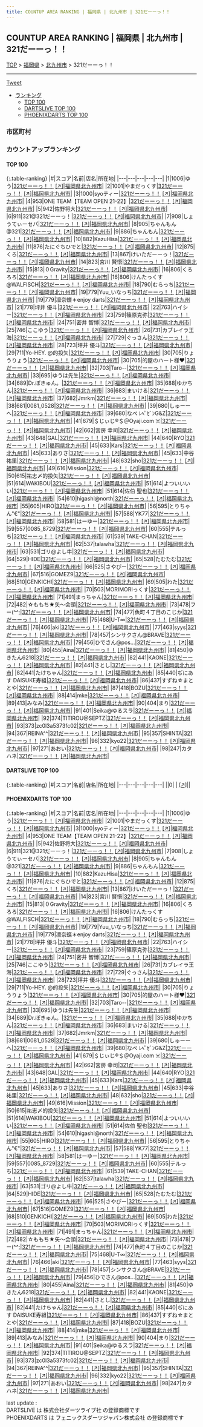 ```yaml
---
title: COUNTUP AREA RANKING | 福岡県 | 北九州市 | 321だーーっ！！
---
```

## COUNTUP AREA RANKING | 福岡県 | 北九州市 | 321だーーっ！！

[TOP](/darts/rank/) > [福岡県](/darts/rank/福岡県/) > [北九州市](/darts/rank/福岡県/北九州市/) > 321だーーっ！！

___

<a href="https://twitter.com/share?ref_src=twsrc%5Etfw" data-text="COUNTUP AREA RANKING | 福岡県北九州市321だーーっ！！" class="twitter-share-button" data-hashtags="DARTSLIVE,PHOENIXDARTS,darts,ダーツ" data-show-count="false">Tweet</a>

* [ランキング](#カウントアップランキング)
    * [TOP 100](#top-100)
    * [DARTSLIVE TOP 100](#dartslive-top-100)
    * [PHOENIXDARTS TOP 100](#phoenixdarts-top-100)

### 市区町村

<ul>

</ul>

### カウントアップランキング

#### TOP 100



{:.table-ranking}
|#|スコア|名前|店名|所在地|
|---|---|---|---|---|
|1|1006|<span class="rank-name-pd">ゆう</span>|<a href="/darts/rank/shops/90400.html">321だーーっ！！</a> <a href="https://vs.phoenixdarts.com/jp/shop/shopDetailInfo/s_90400?s_seq=90400">[↗]</a>|<a href="/darts/rank/福岡県/北九州市">福岡県北九州市</a>|
|2|1001|<span class="rank-name-pd">やまだっくす</span>|<a href="/darts/rank/shops/90400.html">321だーーっ！！</a> <a href="https://vs.phoenixdarts.com/jp/shop/shopDetailInfo/s_90400?s_seq=90400">[↗]</a>|<a href="/darts/rank/福岡県/北九州市">福岡県北九州市</a>|
|3|1000|<span class="rank-name-pd">syoティー</span>|<a href="/darts/rank/shops/90400.html">321だーーっ！！</a> <a href="https://vs.phoenixdarts.com/jp/shop/shopDetailInfo/s_90400?s_seq=90400">[↗]</a>|<a href="/darts/rank/福岡県/北九州市">福岡県北九州市</a>|
|4|953|<span class="rank-name-pd">ONE TEAM【TEAM OPEN 21-22】</span>|<a href="/darts/rank/shops/90400.html">321だーーっ！！</a> <a href="https://vs.phoenixdarts.com/jp/shop/shopDetailInfo/s_90400?s_seq=90400">[↗]</a>|<a href="/darts/rank/福岡県/北九州市">福岡県北九州市</a>|
|5|942|<span class="rank-name-pd">佐野将大</span>|<a href="/darts/rank/shops/90400.html">321だーーっ！！</a> <a href="https://vs.phoenixdarts.com/jp/shop/shopDetailInfo/s_90400?s_seq=90400">[↗]</a>|<a href="/darts/rank/福岡県/北九州市">福岡県北九州市</a>|
|6|911|<span class="rank-name-pd">321@321だーーっ！</span>|<a href="/darts/rank/shops/90400.html">321だーーっ！！</a> <a href="https://vs.phoenixdarts.com/jp/shop/shopDetailInfo/s_90400?s_seq=90400">[↗]</a>|<a href="/darts/rank/福岡県/北九州市">福岡県北九州市</a>|
|7|908|<span class="rank-name-pd">しょうてぃーセパ</span>|<a href="/darts/rank/shops/90400.html">321だーーっ！！</a> <a href="https://vs.phoenixdarts.com/jp/shop/shopDetailInfo/s_90400?s_seq=90400">[↗]</a>|<a href="/darts/rank/福岡県/北九州市">福岡県北九州市</a>|
|8|905|<span class="rank-name-pd">ちゃんもん@321</span>|<a href="/darts/rank/shops/90400.html">321だーーっ！！</a> <a href="https://vs.phoenixdarts.com/jp/shop/shopDetailInfo/s_90400?s_seq=90400">[↗]</a>|<a href="/darts/rank/福岡県/北九州市">福岡県北九州市</a>|
|9|886|<span class="rank-name-pd">ちゃんもん</span>|<a href="/darts/rank/shops/90400.html">321だーーっ！！</a> <a href="https://vs.phoenixdarts.com/jp/shop/shopDetailInfo/s_90400?s_seq=90400">[↗]</a>|<a href="/darts/rank/福岡県/北九州市">福岡県北九州市</a>|
|10|882|<span class="rank-name-pd">KazuHisa</span>|<a href="/darts/rank/shops/90400.html">321だーーっ！！</a> <a href="https://vs.phoenixdarts.com/jp/shop/shopDetailInfo/s_90400?s_seq=90400">[↗]</a>|<a href="/darts/rank/福岡県/北九州市">福岡県北九州市</a>|
|11|876|<span class="rank-name-pd">たにぐちひでと</span>|<a href="/darts/rank/shops/90400.html">321だーーっ！！</a> <a href="https://vs.phoenixdarts.com/jp/shop/shopDetailInfo/s_90400?s_seq=90400">[↗]</a>|<a href="/darts/rank/福岡県/北九州市">福岡県北九州市</a>|
|12|875|<span class="rank-name-pd">くろ</span>|<a href="/darts/rank/shops/90400.html">321だーーっ！！</a> <a href="https://vs.phoenixdarts.com/jp/shop/shopDetailInfo/s_90400?s_seq=90400">[↗]</a>|<a href="/darts/rank/福岡県/北九州市">福岡県北九州市</a>|
|13|867|<span class="rank-name-pd">けいただーーっ！</span>|<a href="/darts/rank/shops/90400.html">321だーーっ！！</a> <a href="https://vs.phoenixdarts.com/jp/shop/shopDetailInfo/s_90400?s_seq=90400">[↗]</a>|<a href="/darts/rank/福岡県/北九州市">福岡県北九州市</a>|
|14|823|<span class="rank-name-pd"><span class="pro-icon-pd"></span>宮川 賢悟</span>|<a href="/darts/rank/shops/90400.html">321だーーっ！！</a> <a href="https://vs.phoenixdarts.com/jp/shop/shopDetailInfo/s_90400?s_seq=90400">[↗]</a>|<a href="/darts/rank/福岡県/北九州市">福岡県北九州市</a>|
|15|813|<span class="rank-name-pd">０Gravity</span>|<a href="/darts/rank/shops/90400.html">321だーーっ！！</a> <a href="https://vs.phoenixdarts.com/jp/shop/shopDetailInfo/s_90400?s_seq=90400">[↗]</a>|<a href="/darts/rank/福岡県/北九州市">福岡県北九州市</a>|
|16|806|<span class="rank-name-pd">くろろろ</span>|<a href="/darts/rank/shops/90400.html">321だーーっ！！</a> <a href="https://vs.phoenixdarts.com/jp/shop/shopDetailInfo/s_90400?s_seq=90400">[↗]</a>|<a href="/darts/rank/福岡県/北九州市">福岡県北九州市</a>|
|16|806|<span class="rank-name-pd">けんたっくす@WALFISCH</span>|<a href="/darts/rank/shops/90400.html">321だーーっ！！</a> <a href="https://vs.phoenixdarts.com/jp/shop/shopDetailInfo/s_90400?s_seq=90400">[↗]</a>|<a href="/darts/rank/福岡県/北九州市">福岡県北九州市</a>|
|18|790|<span class="rank-name-pd">むらっち</span>|<a href="/darts/rank/shops/90400.html">321だーーっ！！</a> <a href="https://vs.phoenixdarts.com/jp/shop/shopDetailInfo/s_90400?s_seq=90400">[↗]</a>|<a href="/darts/rank/福岡県/北九州市">福岡県北九州市</a>|
|19|779|<span class="rank-name-pd">Yuu_いなっち</span>|<a href="/darts/rank/shops/90400.html">321だーーっ！！</a> <a href="https://vs.phoenixdarts.com/jp/shop/shopDetailInfo/s_90400?s_seq=90400">[↗]</a>|<a href="/darts/rank/福岡県/北九州市">福岡県北九州市</a>|
|19|779|<span class="rank-name-pd">凛奈蝶＊enjoy darts</span>|<a href="/darts/rank/shops/90400.html">321だーーっ！！</a> <a href="https://vs.phoenixdarts.com/jp/shop/shopDetailInfo/s_90400?s_seq=90400">[↗]</a>|<a href="/darts/rank/福岡県/北九州市">福岡県北九州市</a>|
|21|778|<span class="rank-name-pd">坪井 優斗</span>|<a href="/darts/rank/shops/90400.html">321だーーっ！！</a> <a href="https://vs.phoenixdarts.com/jp/shop/shopDetailInfo/s_90400?s_seq=90400">[↗]</a>|<a href="/darts/rank/福岡県/北九州市">福岡県北九州市</a>|
|22|763|<span class="rank-name-pd">ハイシー</span>|<a href="/darts/rank/shops/90400.html">321だーーっ！！</a> <a href="https://vs.phoenixdarts.com/jp/shop/shopDetailInfo/s_90400?s_seq=90400">[↗]</a>|<a href="/darts/rank/福岡県/北九州市">福岡県北九州市</a>|
|23|759|<span class="rank-name-pd">篠原克弥</span>|<a href="/darts/rank/shops/90400.html">321だーーっ！！</a> <a href="https://vs.phoenixdarts.com/jp/shop/shopDetailInfo/s_90400?s_seq=90400">[↗]</a>|<a href="/darts/rank/福岡県/北九州市">福岡県北九州市</a>|
|24|751|<span class="rank-name-pd">密井 智博</span>|<a href="/darts/rank/shops/90400.html">321だーーっ！！</a> <a href="https://vs.phoenixdarts.com/jp/shop/shopDetailInfo/s_90400?s_seq=90400">[↗]</a>|<a href="/darts/rank/福岡県/北九州市">福岡県北九州市</a>|
|25|746|<span class="rank-name-pd">ここゆう</span>|<a href="/darts/rank/shops/90400.html">321だーーっ！！</a> <a href="https://vs.phoenixdarts.com/jp/shop/shopDetailInfo/s_90400?s_seq=90400">[↗]</a>|<a href="/darts/rank/福岡県/北九州市">福岡県北九州市</a>|
|26|731|<span class="rank-name-pd">カブレイラ王海</span>|<a href="/darts/rank/shops/90400.html">321だーーっ！！</a> <a href="https://vs.phoenixdarts.com/jp/shop/shopDetailInfo/s_90400?s_seq=90400">[↗]</a>|<a href="/darts/rank/福岡県/北九州市">福岡県北九州市</a>|
|27|729|<span class="rank-name-pd">ぐっさん</span>|<a href="/darts/rank/shops/90400.html">321だーーっ！！</a> <a href="https://vs.phoenixdarts.com/jp/shop/shopDetailInfo/s_90400?s_seq=90400">[↗]</a>|<a href="/darts/rank/福岡県/北九州市">福岡県北九州市</a>|
|28|723|<span class="rank-name-pd">坪井  優斗</span>|<a href="/darts/rank/shops/90400.html">321だーーっ！！</a> <a href="https://vs.phoenixdarts.com/jp/shop/shopDetailInfo/s_90400?s_seq=90400">[↗]</a>|<a href="/darts/rank/福岡県/北九州市">福岡県北九州市</a>|
|29|711|<span class="rank-name-pd">Yo-HEY. @的投矢</span>|<a href="/darts/rank/shops/90400.html">321だーーっ！！</a> <a href="https://vs.phoenixdarts.com/jp/shop/shopDetailInfo/s_90400?s_seq=90400">[↗]</a>|<a href="/darts/rank/福岡県/北九州市">福岡県北九州市</a>|
|30|705|<span class="rank-name-pd">りょうりょう</span>|<a href="/darts/rank/shops/90400.html">321だーーっ！！</a> <a href="https://vs.phoenixdarts.com/jp/shop/shopDetailInfo/s_90400?s_seq=90400">[↗]</a>|<a href="/darts/rank/福岡県/北九州市">福岡県北九州市</a>|
|30|705|<span class="rank-name-pd">的屋のハート様♥️</span>|<a href="/darts/rank/shops/90400.html">321だーーっ！！</a> <a href="https://vs.phoenixdarts.com/jp/shop/shopDetailInfo/s_90400?s_seq=90400">[↗]</a>|<a href="/darts/rank/福岡県/北九州市">福岡県北九州市</a>|
|32|703|<span class="rank-name-pd">Taro--</span>|<a href="/darts/rank/shops/90400.html">321だーーっ！！</a> <a href="https://vs.phoenixdarts.com/jp/shop/shopDetailInfo/s_90400?s_seq=90400">[↗]</a>|<a href="/darts/rank/福岡県/北九州市">福岡県北九州市</a>|
|33|695|<span class="rank-name-pd">ゆうは先生</span>|<a href="/darts/rank/shops/90400.html">321だーーっ！！</a> <a href="https://vs.phoenixdarts.com/jp/shop/shopDetailInfo/s_90400?s_seq=90400">[↗]</a>|<a href="/darts/rank/福岡県/北九州市">福岡県北九州市</a>|
|34|689|<span class="rank-name-pd">Dr.ぽきゅん。</span>|<a href="/darts/rank/shops/90400.html">321だーーっ！！</a> <a href="https://vs.phoenixdarts.com/jp/shop/shopDetailInfo/s_90400?s_seq=90400">[↗]</a>|<a href="/darts/rank/福岡県/北九州市">福岡県北九州市</a>|
|35|688|<span class="rank-name-pd">ゆかちん</span>|<a href="/darts/rank/shops/90400.html">321だーーっ！！</a> <a href="https://vs.phoenixdarts.com/jp/shop/shopDetailInfo/s_90400?s_seq=90400">[↗]</a>|<a href="/darts/rank/福岡県/北九州市">福岡県北九州市</a>|
|36|683|<span class="rank-name-pd">まいける</span>|<a href="/darts/rank/shops/90400.html">321だーーっ！！</a> <a href="https://vs.phoenixdarts.com/jp/shop/shopDetailInfo/s_90400?s_seq=90400">[↗]</a>|<a href="/darts/rank/福岡県/北九州市">福岡県北九州市</a>|
|37|682|<span class="rank-name-pd">Jmrkm</span>|<a href="/darts/rank/shops/90400.html">321だーーっ！！</a> <a href="https://vs.phoenixdarts.com/jp/shop/shopDetailInfo/s_90400?s_seq=90400">[↗]</a>|<a href="/darts/rank/福岡県/北九州市">福岡県北九州市</a>|
|38|681|<span class="rank-name-pd">0081_0528</span>|<a href="/darts/rank/shops/90400.html">321だーーっ！！</a> <a href="https://vs.phoenixdarts.com/jp/shop/shopDetailInfo/s_90400?s_seq=90400">[↗]</a>|<a href="/darts/rank/福岡県/北九州市">福岡県北九州市</a>|
|39|680|<span class="rank-name-pd">しゅーーへ</span>|<a href="/darts/rank/shops/90400.html">321だーーっ！！</a> <a href="https://vs.phoenixdarts.com/jp/shop/shopDetailInfo/s_90400?s_seq=90400">[↗]</a>|<a href="/darts/rank/福岡県/北九州市">福岡県北九州市</a>|
|39|680|<span class="rank-name-pd">なべ ﾚﾍﾟｾﾞﾝG&amp;Z</span>|<a href="/darts/rank/shops/90400.html">321だーーっ！！</a> <a href="https://vs.phoenixdarts.com/jp/shop/shopDetailInfo/s_90400?s_seq=90400">[↗]</a>|<a href="/darts/rank/福岡県/北九州市">福岡県北九州市</a>|
|41|679|<span class="rank-name-pd">＄じぃじ®️＄＠Oyaji.com ☠️</span>|<a href="/darts/rank/shops/90400.html">321だーーっ！！</a> <a href="https://vs.phoenixdarts.com/jp/shop/shopDetailInfo/s_90400?s_seq=90400">[↗]</a>|<a href="/darts/rank/福岡県/北九州市">福岡県北九州市</a>|
|42|662|<span class="rank-name-pd">宮房 幸司</span>|<a href="/darts/rank/shops/90400.html">321だーーっ！！</a> <a href="https://vs.phoenixdarts.com/jp/shop/shopDetailInfo/s_90400?s_seq=90400">[↗]</a>|<a href="/darts/rank/福岡県/北九州市">福岡県北九州市</a>|
|43|648|<span class="rank-name-pd">GAL</span>|<a href="/darts/rank/shops/90400.html">321だーーっ！！</a> <a href="https://vs.phoenixdarts.com/jp/shop/shopDetailInfo/s_90400?s_seq=90400">[↗]</a>|<a href="/darts/rank/福岡県/北九州市">福岡県北九州市</a>|
|44|640|<span class="rank-name-pd">RYO</span>|<a href="/darts/rank/shops/90400.html">321だーーっ！！</a> <a href="https://vs.phoenixdarts.com/jp/shop/shopDetailInfo/s_90400?s_seq=90400">[↗]</a>|<a href="/darts/rank/福岡県/北九州市">福岡県北九州市</a>|
|45|633|<span class="rank-name-pd">Kars</span>|<a href="/darts/rank/shops/90400.html">321だーーっ！！</a> <a href="https://vs.phoenixdarts.com/jp/shop/shopDetailInfo/s_90400?s_seq=90400">[↗]</a>|<a href="/darts/rank/福岡県/北九州市">福岡県北九州市</a>|
|45|633|<span class="rank-name-pd">ありさ</span>|<a href="/darts/rank/shops/90400.html">321だーーっ！！</a> <a href="https://vs.phoenixdarts.com/jp/shop/shopDetailInfo/s_90400?s_seq=90400">[↗]</a>|<a href="/darts/rank/福岡県/北九州市">福岡県北九州市</a>|
|45|633|<span class="rank-name-pd">中谷 祐里</span>|<a href="/darts/rank/shops/90400.html">321だーーっ！！</a> <a href="https://vs.phoenixdarts.com/jp/shop/shopDetailInfo/s_90400?s_seq=90400">[↗]</a>|<a href="/darts/rank/福岡県/北九州市">福岡県北九州市</a>|
|48|632|<span class="rank-name-pd">sho</span>|<a href="/darts/rank/shops/90400.html">321だーーっ！！</a> <a href="https://vs.phoenixdarts.com/jp/shop/shopDetailInfo/s_90400?s_seq=90400">[↗]</a>|<a href="/darts/rank/福岡県/北九州市">福岡県北九州市</a>|
|49|616|<span class="rank-name-pd">Mission</span>|<a href="/darts/rank/shops/90400.html">321だーーっ！！</a> <a href="https://vs.phoenixdarts.com/jp/shop/shopDetailInfo/s_90400?s_seq=90400">[↗]</a>|<a href="/darts/rank/福岡県/北九州市">福岡県北九州市</a>|
|50|615|<span class="rank-name-pd">祐志〆的投矢</span>|<a href="/darts/rank/shops/90400.html">321だーーっ！！</a> <a href="https://vs.phoenixdarts.com/jp/shop/shopDetailInfo/s_90400?s_seq=90400">[↗]</a>|<a href="/darts/rank/福岡県/北九州市">福岡県北九州市</a>|
|51|614|<span class="rank-name-pd">WAKIBOU</span>|<a href="/darts/rank/shops/90400.html">321だーーっ！！</a> <a href="https://vs.phoenixdarts.com/jp/shop/shopDetailInfo/s_90400?s_seq=90400">[↗]</a>|<a href="/darts/rank/福岡県/北九州市">福岡県北九州市</a>|
|51|614|<span class="rank-name-pd">よついいいい</span>|<a href="/darts/rank/shops/90400.html">321だーーっ！！</a> <a href="https://vs.phoenixdarts.com/jp/shop/shopDetailInfo/s_90400?s_seq=90400">[↗]</a>|<a href="/darts/rank/福岡県/北九州市">福岡県北九州市</a>|
|51|614|<span class="rank-name-pd">佐伯 聖也</span>|<a href="/darts/rank/shops/90400.html">321だーーっ！！</a> <a href="https://vs.phoenixdarts.com/jp/shop/shopDetailInfo/s_90400?s_seq=90400">[↗]</a>|<a href="/darts/rank/福岡県/北九州市">福岡県北九州市</a>|
|54|610|<span class="rank-name-pd">higashi@north</span>|<a href="/darts/rank/shops/90400.html">321だーーっ！！</a> <a href="https://vs.phoenixdarts.com/jp/shop/shopDetailInfo/s_90400?s_seq=90400">[↗]</a>|<a href="/darts/rank/福岡県/北九州市">福岡県北九州市</a>|
|55|605|<span class="rank-name-pd">HIRO</span>|<a href="/darts/rank/shops/90400.html">321だーーっ！！</a> <a href="https://vs.phoenixdarts.com/jp/shop/shopDetailInfo/s_90400?s_seq=90400">[↗]</a>|<a href="/darts/rank/福岡県/北九州市">福岡県北九州市</a>|
|56|595|<span class="rank-name-pd">とりちゃん&quot;€&quot;</span>|<a href="/darts/rank/shops/90400.html">321だーーっ！！</a> <a href="https://vs.phoenixdarts.com/jp/shop/shopDetailInfo/s_90400?s_seq=90400">[↗]</a>|<a href="/darts/rank/福岡県/北九州市">福岡県北九州市</a>|
|57|588|<span class="rank-name-pd">YK77</span>|<a href="/darts/rank/shops/90400.html">321だーーっ！！</a> <a href="https://vs.phoenixdarts.com/jp/shop/shopDetailInfo/s_90400?s_seq=90400">[↗]</a>|<a href="/darts/rank/福岡県/北九州市">福岡県北九州市</a>|
|58|581|<span class="rank-name-pd">はーゆー</span>|<a href="/darts/rank/shops/90400.html">321だーーっ！！</a> <a href="https://vs.phoenixdarts.com/jp/shop/shopDetailInfo/s_90400?s_seq=90400">[↗]</a>|<a href="/darts/rank/福岡県/北九州市">福岡県北九州市</a>|
|59|557|<span class="rank-name-pd">0085_8729</span>|<a href="/darts/rank/shops/90400.html">321だーーっ！！</a> <a href="https://vs.phoenixdarts.com/jp/shop/shopDetailInfo/s_90400?s_seq=90400">[↗]</a>|<a href="/darts/rank/福岡県/北九州市">福岡県北九州市</a>|
|60|555|<span class="rank-name-pd">テルっち</span>|<a href="/darts/rank/shops/90400.html">321だーーっ！！</a> <a href="https://vs.phoenixdarts.com/jp/shop/shopDetailInfo/s_90400?s_seq=90400">[↗]</a>|<a href="/darts/rank/福岡県/北九州市">福岡県北九州市</a>|
|61|539|<span class="rank-name-pd">TAKE-CHAN</span>|<a href="/darts/rank/shops/90400.html">321だーーっ！！</a> <a href="https://vs.phoenixdarts.com/jp/shop/shopDetailInfo/s_90400?s_seq=90400">[↗]</a>|<a href="/darts/rank/福岡県/北九州市">福岡県北九州市</a>|
|62|537|<span class="rank-name-pd">talawha</span>|<a href="/darts/rank/shops/90400.html">321だーーっ！！</a> <a href="https://vs.phoenixdarts.com/jp/shop/shopDetailInfo/s_90400?s_seq=90400">[↗]</a>|<a href="/darts/rank/福岡県/北九州市">福岡県北九州市</a>|
|63|531|<span class="rank-name-pd">ゴリ@よし牛</span>|<a href="/darts/rank/shops/90400.html">321だーーっ！！</a> <a href="https://vs.phoenixdarts.com/jp/shop/shopDetailInfo/s_90400?s_seq=90400">[↗]</a>|<a href="/darts/rank/福岡県/北九州市">福岡県北九州市</a>|
|64|529|<span class="rank-name-pd">HIDE</span>|<a href="/darts/rank/shops/90400.html">321だーーっ！！</a> <a href="https://vs.phoenixdarts.com/jp/shop/shopDetailInfo/s_90400?s_seq=90400">[↗]</a>|<a href="/darts/rank/福岡県/北九州市">福岡県北九州市</a>|
|65|528|<span class="rank-name-pd">たむたむ</span>|<a href="/darts/rank/shops/90400.html">321だーーっ！！</a> <a href="https://vs.phoenixdarts.com/jp/shop/shopDetailInfo/s_90400?s_seq=90400">[↗]</a>|<a href="/darts/rank/福岡県/北九州市">福岡県北九州市</a>|
|66|525|<span class="rank-name-pd">さやぴー</span>|<a href="/darts/rank/shops/90400.html">321だーーっ！！</a> <a href="https://vs.phoenixdarts.com/jp/shop/shopDetailInfo/s_90400?s_seq=90400">[↗]</a>|<a href="/darts/rank/福岡県/北九州市">福岡県北九州市</a>|
|67|516|<span class="rank-name-pd">GOMEZ9</span>|<a href="/darts/rank/shops/90400.html">321だーーっ！！</a> <a href="https://vs.phoenixdarts.com/jp/shop/shopDetailInfo/s_90400?s_seq=90400">[↗]</a>|<a href="/darts/rank/福岡県/北九州市">福岡県北九州市</a>|
|68|510|<span class="rank-name-pd">GENKICHI</span>|<a href="/darts/rank/shops/90400.html">321だーーっ！！</a> <a href="https://vs.phoenixdarts.com/jp/shop/shopDetailInfo/s_90400?s_seq=90400">[↗]</a>|<a href="/darts/rank/福岡県/北九州市">福岡県北九州市</a>|
|69|505|<span class="rank-name-pd">わた</span>|<a href="/darts/rank/shops/90400.html">321だーーっ！！</a> <a href="https://vs.phoenixdarts.com/jp/shop/shopDetailInfo/s_90400?s_seq=90400">[↗]</a>|<a href="/darts/rank/福岡県/北九州市">福岡県北九州市</a>|
|70|503|<span class="rank-name-pd">MORIMORIっくす</span>|<a href="/darts/rank/shops/90400.html">321だーーっ！！</a> <a href="https://vs.phoenixdarts.com/jp/shop/shopDetailInfo/s_90400?s_seq=90400">[↗]</a>|<a href="/darts/rank/福岡県/北九州市">福岡県北九州市</a>|
|71|491|<span class="rank-name-pd">まっちゃん</span>|<a href="/darts/rank/shops/90400.html">321だーーっ！！</a> <a href="https://vs.phoenixdarts.com/jp/shop/shopDetailInfo/s_90400?s_seq=90400">[↗]</a>|<a href="/darts/rank/福岡県/北九州市">福岡県北九州市</a>|
|72|482|<span class="rank-name-pd">☆ももち★矢～会頭</span>|<a href="/darts/rank/shops/90400.html">321だーーっ！！</a> <a href="https://vs.phoenixdarts.com/jp/shop/shopDetailInfo/s_90400?s_seq=90400">[↗]</a>|<a href="/darts/rank/福岡県/北九州市">福岡県北九州市</a>|
|73|478|<span class="rank-name-pd">フー(^^;</span>|<a href="/darts/rank/shops/90400.html">321だーーっ！！</a> <a href="https://vs.phoenixdarts.com/jp/shop/shopDetailInfo/s_90400?s_seq=90400">[↗]</a>|<a href="/darts/rank/福岡県/北九州市">福岡県北九州市</a>|
|74|477|<span class="rank-name-pd">魚町４丁目のこじか</span>|<a href="/darts/rank/shops/90400.html">321だーーっ！！</a> <a href="https://vs.phoenixdarts.com/jp/shop/shopDetailInfo/s_90400?s_seq=90400">[↗]</a>|<a href="/darts/rank/福岡県/北九州市">福岡県北九州市</a>|
|75|468|<span class="rank-name-pd">U-T∞</span>|<a href="/darts/rank/shops/90400.html">321だーーっ！！</a> <a href="https://vs.phoenixdarts.com/jp/shop/shopDetailInfo/s_90400?s_seq=90400">[↗]</a>|<a href="/darts/rank/福岡県/北九州市">福岡県北九州市</a>|
|76|466|<span class="rank-name-pd">aki</span>|<a href="/darts/rank/shops/90400.html">321だーーっ！！</a> <a href="https://vs.phoenixdarts.com/jp/shop/shopDetailInfo/s_90400?s_seq=90400">[↗]</a>|<a href="/darts/rank/福岡県/北九州市">福岡県北九州市</a>|
|77|463|<span class="rank-name-pd">syys</span>|<a href="/darts/rank/shops/90400.html">321だーーっ！！</a> <a href="https://vs.phoenixdarts.com/jp/shop/shopDetailInfo/s_90400?s_seq=90400">[↗]</a>|<a href="/darts/rank/福岡県/北九州市">福岡県北九州市</a>|
|78|457|<span class="rank-name-pd">シンサクさん@BRAVE</span>|<a href="/darts/rank/shops/90400.html">321だーーっ！！</a> <a href="https://vs.phoenixdarts.com/jp/shop/shopDetailInfo/s_90400?s_seq=90400">[↗]</a>|<a href="/darts/rank/福岡県/北九州市">福岡県北九州市</a>|
|79|456|<span class="rank-name-pd">ひでさん@pos…</span>|<a href="/darts/rank/shops/90400.html">321だーーっ！！</a> <a href="https://vs.phoenixdarts.com/jp/shop/shopDetailInfo/s_90400?s_seq=90400">[↗]</a>|<a href="/darts/rank/福岡県/北九州市">福岡県北九州市</a>|
|80|455|<span class="rank-name-pd">Aina</span>|<a href="/darts/rank/shops/90400.html">321だーーっ！！</a> <a href="https://vs.phoenixdarts.com/jp/shop/shopDetailInfo/s_90400?s_seq=90400">[↗]</a>|<a href="/darts/rank/福岡県/北九州市">福岡県北九州市</a>|
|81|450|<span class="rank-name-pd">ゆきたん6218</span>|<a href="/darts/rank/shops/90400.html">321だーーっ！！</a> <a href="https://vs.phoenixdarts.com/jp/shop/shopDetailInfo/s_90400?s_seq=90400">[↗]</a>|<a href="/darts/rank/福岡県/北九州市">福岡県北九州市</a>|
|82|441|<span class="rank-name-pd">KAONE</span>|<a href="/darts/rank/shops/90400.html">321だーーっ！！</a> <a href="https://vs.phoenixdarts.com/jp/shop/shopDetailInfo/s_90400?s_seq=90400">[↗]</a>|<a href="/darts/rank/福岡県/北九州市">福岡県北九州市</a>|
|82|441|<span class="rank-name-pd">さとし</span>|<a href="/darts/rank/shops/90400.html">321だーーっ！！</a> <a href="https://vs.phoenixdarts.com/jp/shop/shopDetailInfo/s_90400?s_seq=90400">[↗]</a>|<a href="/darts/rank/福岡県/北九州市">福岡県北九州市</a>|
|82|441|<span class="rank-name-pd">たけちゃん</span>|<a href="/darts/rank/shops/90400.html">321だーーっ！！</a> <a href="https://vs.phoenixdarts.com/jp/shop/shopDetailInfo/s_90400?s_seq=90400">[↗]</a>|<a href="/darts/rank/福岡県/北九州市">福岡県北九州市</a>|
|85|440|<span class="rank-name-pd">ぢにあす DAISUKE寿組</span>|<a href="/darts/rank/shops/90400.html">321だーーっ！！</a> <a href="https://vs.phoenixdarts.com/jp/shop/shopDetailInfo/s_90400?s_seq=90400">[↗]</a>|<a href="/darts/rank/福岡県/北九州市">福岡県北九州市</a>|
|86|437|<span class="rank-name-pd">すずね☆まととや</span>|<a href="/darts/rank/shops/90400.html">321だーーっ！！</a> <a href="https://vs.phoenixdarts.com/jp/shop/shopDetailInfo/s_90400?s_seq=90400">[↗]</a>|<a href="/darts/rank/福岡県/北九州市">福岡県北九州市</a>|
|87|418|<span class="rank-name-pd">BOZU</span>|<a href="/darts/rank/shops/90400.html">321だーーっ！！</a> <a href="https://vs.phoenixdarts.com/jp/shop/shopDetailInfo/s_90400?s_seq=90400">[↗]</a>|<a href="/darts/rank/福岡県/北九州市">福岡県北九州市</a>|
|88|414|<span class="rank-name-pd">mke</span>|<a href="/darts/rank/shops/90400.html">321だーーっ！！</a> <a href="https://vs.phoenixdarts.com/jp/shop/shopDetailInfo/s_90400?s_seq=90400">[↗]</a>|<a href="/darts/rank/福岡県/北九州市">福岡県北九州市</a>|
|89|413|<span class="rank-name-pd">みなみ</span>|<a href="/darts/rank/shops/90400.html">321だーーっ！！</a> <a href="https://vs.phoenixdarts.com/jp/shop/shopDetailInfo/s_90400?s_seq=90400">[↗]</a>|<a href="/darts/rank/福岡県/北九州市">福岡県北九州市</a>|
|90|404|<span class="rank-name-pd">まり</span>|<a href="/darts/rank/shops/90400.html">321だーーっ！！</a> <a href="https://vs.phoenixdarts.com/jp/shop/shopDetailInfo/s_90400?s_seq=90400">[↗]</a>|<a href="/darts/rank/福岡県/北九州市">福岡県北九州市</a>|
|91|401|<span class="rank-name-pd">Seika@ゆるスラ</span>|<a href="/darts/rank/shops/90400.html">321だーーっ！！</a> <a href="https://vs.phoenixdarts.com/jp/shop/shopDetailInfo/s_90400?s_seq=90400">[↗]</a>|<a href="/darts/rank/福岡県/北九州市">福岡県北九州市</a>|
|92|374|<span class="rank-name-pd">TITIROU@SEPTZ</span>|<a href="/darts/rank/shops/90400.html">321だーーっ！！</a> <a href="https://vs.phoenixdarts.com/jp/shop/shopDetailInfo/s_90400?s_seq=90400">[↗]</a>|<a href="/darts/rank/福岡県/北九州市">福岡県北九州市</a>|
|93|373|<span class="rank-name-pd">zc0l3a5373fc02</span>|<a href="/darts/rank/shops/90400.html">321だーーっ！！</a> <a href="https://vs.phoenixdarts.com/jp/shop/shopDetailInfo/s_90400?s_seq=90400">[↗]</a>|<a href="/darts/rank/福岡県/北九州市">福岡県北九州市</a>|
|94|367|<span class="rank-name-pd">REINA^^</span>|<a href="/darts/rank/shops/90400.html">321だーーっ！！</a> <a href="https://vs.phoenixdarts.com/jp/shop/shopDetailInfo/s_90400?s_seq=90400">[↗]</a>|<a href="/darts/rank/福岡県/北九州市">福岡県北九州市</a>|
|95|357|<span class="rank-name-pd">SHINTA</span>|<a href="/darts/rank/shops/90400.html">321だーーっ！！</a> <a href="https://vs.phoenixdarts.com/jp/shop/shopDetailInfo/s_90400?s_seq=90400">[↗]</a>|<a href="/darts/rank/福岡県/北九州市">福岡県北九州市</a>|
|96|332|<span class="rank-name-pd">kyo22</span>|<a href="/darts/rank/shops/90400.html">321だーーっ！！</a> <a href="https://vs.phoenixdarts.com/jp/shop/shopDetailInfo/s_90400?s_seq=90400">[↗]</a>|<a href="/darts/rank/福岡県/北九州市">福岡県北九州市</a>|
|97|271|<span class="rank-name-pd">あおい</span>|<a href="/darts/rank/shops/90400.html">321だーーっ！！</a> <a href="https://vs.phoenixdarts.com/jp/shop/shopDetailInfo/s_90400?s_seq=90400">[↗]</a>|<a href="/darts/rank/福岡県/北九州市">福岡県北九州市</a>|
|98|247|<span class="rank-name-pd">カタハネ</span>|<a href="/darts/rank/shops/90400.html">321だーーっ！！</a> <a href="https://vs.phoenixdarts.com/jp/shop/shopDetailInfo/s_90400?s_seq=90400">[↗]</a>|<a href="/darts/rank/福岡県/北九州市">福岡県北九州市</a>|


#### DARTSLIVE TOP 100



{:.table-ranking}
|#|スコア|名前|店名|所在地|
|---|---|---|---|---|
||0|<span class="rank-name-dl"> </span>|<a href="/darts/rank/shops/.html"></a> <a href="">[↗]</a>|<a href="/darts/rank//"></a>|


#### PHOENIXDARTS TOP 100



{:.table-ranking}
|#|スコア|名前|店名|所在地|
|---|---|---|---|---|
|1|1006|<span class="rank-name-pd">ゆう</span>|<a href="/darts/rank/shops/90400.html">321だーーっ！！</a> <a href="https://vs.phoenixdarts.com/jp/shop/shopDetailInfo/s_90400?s_seq=90400">[↗]</a>|<a href="/darts/rank/福岡県/北九州市">福岡県北九州市</a>|
|2|1001|<span class="rank-name-pd">やまだっくす</span>|<a href="/darts/rank/shops/90400.html">321だーーっ！！</a> <a href="https://vs.phoenixdarts.com/jp/shop/shopDetailInfo/s_90400?s_seq=90400">[↗]</a>|<a href="/darts/rank/福岡県/北九州市">福岡県北九州市</a>|
|3|1000|<span class="rank-name-pd">syoティー</span>|<a href="/darts/rank/shops/90400.html">321だーーっ！！</a> <a href="https://vs.phoenixdarts.com/jp/shop/shopDetailInfo/s_90400?s_seq=90400">[↗]</a>|<a href="/darts/rank/福岡県/北九州市">福岡県北九州市</a>|
|4|953|<span class="rank-name-pd">ONE TEAM【TEAM OPEN 21-22】</span>|<a href="/darts/rank/shops/90400.html">321だーーっ！！</a> <a href="https://vs.phoenixdarts.com/jp/shop/shopDetailInfo/s_90400?s_seq=90400">[↗]</a>|<a href="/darts/rank/福岡県/北九州市">福岡県北九州市</a>|
|5|942|<span class="rank-name-pd">佐野将大</span>|<a href="/darts/rank/shops/90400.html">321だーーっ！！</a> <a href="https://vs.phoenixdarts.com/jp/shop/shopDetailInfo/s_90400?s_seq=90400">[↗]</a>|<a href="/darts/rank/福岡県/北九州市">福岡県北九州市</a>|
|6|911|<span class="rank-name-pd">321@321だーーっ！</span>|<a href="/darts/rank/shops/90400.html">321だーーっ！！</a> <a href="https://vs.phoenixdarts.com/jp/shop/shopDetailInfo/s_90400?s_seq=90400">[↗]</a>|<a href="/darts/rank/福岡県/北九州市">福岡県北九州市</a>|
|7|908|<span class="rank-name-pd">しょうてぃーセパ</span>|<a href="/darts/rank/shops/90400.html">321だーーっ！！</a> <a href="https://vs.phoenixdarts.com/jp/shop/shopDetailInfo/s_90400?s_seq=90400">[↗]</a>|<a href="/darts/rank/福岡県/北九州市">福岡県北九州市</a>|
|8|905|<span class="rank-name-pd">ちゃんもん@321</span>|<a href="/darts/rank/shops/90400.html">321だーーっ！！</a> <a href="https://vs.phoenixdarts.com/jp/shop/shopDetailInfo/s_90400?s_seq=90400">[↗]</a>|<a href="/darts/rank/福岡県/北九州市">福岡県北九州市</a>|
|9|886|<span class="rank-name-pd">ちゃんもん</span>|<a href="/darts/rank/shops/90400.html">321だーーっ！！</a> <a href="https://vs.phoenixdarts.com/jp/shop/shopDetailInfo/s_90400?s_seq=90400">[↗]</a>|<a href="/darts/rank/福岡県/北九州市">福岡県北九州市</a>|
|10|882|<span class="rank-name-pd">KazuHisa</span>|<a href="/darts/rank/shops/90400.html">321だーーっ！！</a> <a href="https://vs.phoenixdarts.com/jp/shop/shopDetailInfo/s_90400?s_seq=90400">[↗]</a>|<a href="/darts/rank/福岡県/北九州市">福岡県北九州市</a>|
|11|876|<span class="rank-name-pd">たにぐちひでと</span>|<a href="/darts/rank/shops/90400.html">321だーーっ！！</a> <a href="https://vs.phoenixdarts.com/jp/shop/shopDetailInfo/s_90400?s_seq=90400">[↗]</a>|<a href="/darts/rank/福岡県/北九州市">福岡県北九州市</a>|
|12|875|<span class="rank-name-pd">くろ</span>|<a href="/darts/rank/shops/90400.html">321だーーっ！！</a> <a href="https://vs.phoenixdarts.com/jp/shop/shopDetailInfo/s_90400?s_seq=90400">[↗]</a>|<a href="/darts/rank/福岡県/北九州市">福岡県北九州市</a>|
|13|867|<span class="rank-name-pd">けいただーーっ！</span>|<a href="/darts/rank/shops/90400.html">321だーーっ！！</a> <a href="https://vs.phoenixdarts.com/jp/shop/shopDetailInfo/s_90400?s_seq=90400">[↗]</a>|<a href="/darts/rank/福岡県/北九州市">福岡県北九州市</a>|
|14|823|<span class="rank-name-pd"><span class="pro-icon-pd"></span>宮川 賢悟</span>|<a href="/darts/rank/shops/90400.html">321だーーっ！！</a> <a href="https://vs.phoenixdarts.com/jp/shop/shopDetailInfo/s_90400?s_seq=90400">[↗]</a>|<a href="/darts/rank/福岡県/北九州市">福岡県北九州市</a>|
|15|813|<span class="rank-name-pd">０Gravity</span>|<a href="/darts/rank/shops/90400.html">321だーーっ！！</a> <a href="https://vs.phoenixdarts.com/jp/shop/shopDetailInfo/s_90400?s_seq=90400">[↗]</a>|<a href="/darts/rank/福岡県/北九州市">福岡県北九州市</a>|
|16|806|<span class="rank-name-pd">くろろろ</span>|<a href="/darts/rank/shops/90400.html">321だーーっ！！</a> <a href="https://vs.phoenixdarts.com/jp/shop/shopDetailInfo/s_90400?s_seq=90400">[↗]</a>|<a href="/darts/rank/福岡県/北九州市">福岡県北九州市</a>|
|16|806|<span class="rank-name-pd">けんたっくす@WALFISCH</span>|<a href="/darts/rank/shops/90400.html">321だーーっ！！</a> <a href="https://vs.phoenixdarts.com/jp/shop/shopDetailInfo/s_90400?s_seq=90400">[↗]</a>|<a href="/darts/rank/福岡県/北九州市">福岡県北九州市</a>|
|18|790|<span class="rank-name-pd">むらっち</span>|<a href="/darts/rank/shops/90400.html">321だーーっ！！</a> <a href="https://vs.phoenixdarts.com/jp/shop/shopDetailInfo/s_90400?s_seq=90400">[↗]</a>|<a href="/darts/rank/福岡県/北九州市">福岡県北九州市</a>|
|19|779|<span class="rank-name-pd">Yuu_いなっち</span>|<a href="/darts/rank/shops/90400.html">321だーーっ！！</a> <a href="https://vs.phoenixdarts.com/jp/shop/shopDetailInfo/s_90400?s_seq=90400">[↗]</a>|<a href="/darts/rank/福岡県/北九州市">福岡県北九州市</a>|
|19|779|<span class="rank-name-pd">凛奈蝶＊enjoy darts</span>|<a href="/darts/rank/shops/90400.html">321だーーっ！！</a> <a href="https://vs.phoenixdarts.com/jp/shop/shopDetailInfo/s_90400?s_seq=90400">[↗]</a>|<a href="/darts/rank/福岡県/北九州市">福岡県北九州市</a>|
|21|778|<span class="rank-name-pd">坪井 優斗</span>|<a href="/darts/rank/shops/90400.html">321だーーっ！！</a> <a href="https://vs.phoenixdarts.com/jp/shop/shopDetailInfo/s_90400?s_seq=90400">[↗]</a>|<a href="/darts/rank/福岡県/北九州市">福岡県北九州市</a>|
|22|763|<span class="rank-name-pd">ハイシー</span>|<a href="/darts/rank/shops/90400.html">321だーーっ！！</a> <a href="https://vs.phoenixdarts.com/jp/shop/shopDetailInfo/s_90400?s_seq=90400">[↗]</a>|<a href="/darts/rank/福岡県/北九州市">福岡県北九州市</a>|
|23|759|<span class="rank-name-pd">篠原克弥</span>|<a href="/darts/rank/shops/90400.html">321だーーっ！！</a> <a href="https://vs.phoenixdarts.com/jp/shop/shopDetailInfo/s_90400?s_seq=90400">[↗]</a>|<a href="/darts/rank/福岡県/北九州市">福岡県北九州市</a>|
|24|751|<span class="rank-name-pd">密井 智博</span>|<a href="/darts/rank/shops/90400.html">321だーーっ！！</a> <a href="https://vs.phoenixdarts.com/jp/shop/shopDetailInfo/s_90400?s_seq=90400">[↗]</a>|<a href="/darts/rank/福岡県/北九州市">福岡県北九州市</a>|
|25|746|<span class="rank-name-pd">ここゆう</span>|<a href="/darts/rank/shops/90400.html">321だーーっ！！</a> <a href="https://vs.phoenixdarts.com/jp/shop/shopDetailInfo/s_90400?s_seq=90400">[↗]</a>|<a href="/darts/rank/福岡県/北九州市">福岡県北九州市</a>|
|26|731|<span class="rank-name-pd">カブレイラ王海</span>|<a href="/darts/rank/shops/90400.html">321だーーっ！！</a> <a href="https://vs.phoenixdarts.com/jp/shop/shopDetailInfo/s_90400?s_seq=90400">[↗]</a>|<a href="/darts/rank/福岡県/北九州市">福岡県北九州市</a>|
|27|729|<span class="rank-name-pd">ぐっさん</span>|<a href="/darts/rank/shops/90400.html">321だーーっ！！</a> <a href="https://vs.phoenixdarts.com/jp/shop/shopDetailInfo/s_90400?s_seq=90400">[↗]</a>|<a href="/darts/rank/福岡県/北九州市">福岡県北九州市</a>|
|28|723|<span class="rank-name-pd">坪井  優斗</span>|<a href="/darts/rank/shops/90400.html">321だーーっ！！</a> <a href="https://vs.phoenixdarts.com/jp/shop/shopDetailInfo/s_90400?s_seq=90400">[↗]</a>|<a href="/darts/rank/福岡県/北九州市">福岡県北九州市</a>|
|29|711|<span class="rank-name-pd">Yo-HEY. @的投矢</span>|<a href="/darts/rank/shops/90400.html">321だーーっ！！</a> <a href="https://vs.phoenixdarts.com/jp/shop/shopDetailInfo/s_90400?s_seq=90400">[↗]</a>|<a href="/darts/rank/福岡県/北九州市">福岡県北九州市</a>|
|30|705|<span class="rank-name-pd">りょうりょう</span>|<a href="/darts/rank/shops/90400.html">321だーーっ！！</a> <a href="https://vs.phoenixdarts.com/jp/shop/shopDetailInfo/s_90400?s_seq=90400">[↗]</a>|<a href="/darts/rank/福岡県/北九州市">福岡県北九州市</a>|
|30|705|<span class="rank-name-pd">的屋のハート様♥️</span>|<a href="/darts/rank/shops/90400.html">321だーーっ！！</a> <a href="https://vs.phoenixdarts.com/jp/shop/shopDetailInfo/s_90400?s_seq=90400">[↗]</a>|<a href="/darts/rank/福岡県/北九州市">福岡県北九州市</a>|
|32|703|<span class="rank-name-pd">Taro--</span>|<a href="/darts/rank/shops/90400.html">321だーーっ！！</a> <a href="https://vs.phoenixdarts.com/jp/shop/shopDetailInfo/s_90400?s_seq=90400">[↗]</a>|<a href="/darts/rank/福岡県/北九州市">福岡県北九州市</a>|
|33|695|<span class="rank-name-pd">ゆうは先生</span>|<a href="/darts/rank/shops/90400.html">321だーーっ！！</a> <a href="https://vs.phoenixdarts.com/jp/shop/shopDetailInfo/s_90400?s_seq=90400">[↗]</a>|<a href="/darts/rank/福岡県/北九州市">福岡県北九州市</a>|
|34|689|<span class="rank-name-pd">Dr.ぽきゅん。</span>|<a href="/darts/rank/shops/90400.html">321だーーっ！！</a> <a href="https://vs.phoenixdarts.com/jp/shop/shopDetailInfo/s_90400?s_seq=90400">[↗]</a>|<a href="/darts/rank/福岡県/北九州市">福岡県北九州市</a>|
|35|688|<span class="rank-name-pd">ゆかちん</span>|<a href="/darts/rank/shops/90400.html">321だーーっ！！</a> <a href="https://vs.phoenixdarts.com/jp/shop/shopDetailInfo/s_90400?s_seq=90400">[↗]</a>|<a href="/darts/rank/福岡県/北九州市">福岡県北九州市</a>|
|36|683|<span class="rank-name-pd">まいける</span>|<a href="/darts/rank/shops/90400.html">321だーーっ！！</a> <a href="https://vs.phoenixdarts.com/jp/shop/shopDetailInfo/s_90400?s_seq=90400">[↗]</a>|<a href="/darts/rank/福岡県/北九州市">福岡県北九州市</a>|
|37|682|<span class="rank-name-pd">Jmrkm</span>|<a href="/darts/rank/shops/90400.html">321だーーっ！！</a> <a href="https://vs.phoenixdarts.com/jp/shop/shopDetailInfo/s_90400?s_seq=90400">[↗]</a>|<a href="/darts/rank/福岡県/北九州市">福岡県北九州市</a>|
|38|681|<span class="rank-name-pd">0081_0528</span>|<a href="/darts/rank/shops/90400.html">321だーーっ！！</a> <a href="https://vs.phoenixdarts.com/jp/shop/shopDetailInfo/s_90400?s_seq=90400">[↗]</a>|<a href="/darts/rank/福岡県/北九州市">福岡県北九州市</a>|
|39|680|<span class="rank-name-pd">しゅーーへ</span>|<a href="/darts/rank/shops/90400.html">321だーーっ！！</a> <a href="https://vs.phoenixdarts.com/jp/shop/shopDetailInfo/s_90400?s_seq=90400">[↗]</a>|<a href="/darts/rank/福岡県/北九州市">福岡県北九州市</a>|
|39|680|<span class="rank-name-pd">なべ ﾚﾍﾟｾﾞﾝG&amp;Z</span>|<a href="/darts/rank/shops/90400.html">321だーーっ！！</a> <a href="https://vs.phoenixdarts.com/jp/shop/shopDetailInfo/s_90400?s_seq=90400">[↗]</a>|<a href="/darts/rank/福岡県/北九州市">福岡県北九州市</a>|
|41|679|<span class="rank-name-pd">＄じぃじ®️＄＠Oyaji.com ☠️</span>|<a href="/darts/rank/shops/90400.html">321だーーっ！！</a> <a href="https://vs.phoenixdarts.com/jp/shop/shopDetailInfo/s_90400?s_seq=90400">[↗]</a>|<a href="/darts/rank/福岡県/北九州市">福岡県北九州市</a>|
|42|662|<span class="rank-name-pd">宮房 幸司</span>|<a href="/darts/rank/shops/90400.html">321だーーっ！！</a> <a href="https://vs.phoenixdarts.com/jp/shop/shopDetailInfo/s_90400?s_seq=90400">[↗]</a>|<a href="/darts/rank/福岡県/北九州市">福岡県北九州市</a>|
|43|648|<span class="rank-name-pd">GAL</span>|<a href="/darts/rank/shops/90400.html">321だーーっ！！</a> <a href="https://vs.phoenixdarts.com/jp/shop/shopDetailInfo/s_90400?s_seq=90400">[↗]</a>|<a href="/darts/rank/福岡県/北九州市">福岡県北九州市</a>|
|44|640|<span class="rank-name-pd">RYO</span>|<a href="/darts/rank/shops/90400.html">321だーーっ！！</a> <a href="https://vs.phoenixdarts.com/jp/shop/shopDetailInfo/s_90400?s_seq=90400">[↗]</a>|<a href="/darts/rank/福岡県/北九州市">福岡県北九州市</a>|
|45|633|<span class="rank-name-pd">Kars</span>|<a href="/darts/rank/shops/90400.html">321だーーっ！！</a> <a href="https://vs.phoenixdarts.com/jp/shop/shopDetailInfo/s_90400?s_seq=90400">[↗]</a>|<a href="/darts/rank/福岡県/北九州市">福岡県北九州市</a>|
|45|633|<span class="rank-name-pd">ありさ</span>|<a href="/darts/rank/shops/90400.html">321だーーっ！！</a> <a href="https://vs.phoenixdarts.com/jp/shop/shopDetailInfo/s_90400?s_seq=90400">[↗]</a>|<a href="/darts/rank/福岡県/北九州市">福岡県北九州市</a>|
|45|633|<span class="rank-name-pd">中谷 祐里</span>|<a href="/darts/rank/shops/90400.html">321だーーっ！！</a> <a href="https://vs.phoenixdarts.com/jp/shop/shopDetailInfo/s_90400?s_seq=90400">[↗]</a>|<a href="/darts/rank/福岡県/北九州市">福岡県北九州市</a>|
|48|632|<span class="rank-name-pd">sho</span>|<a href="/darts/rank/shops/90400.html">321だーーっ！！</a> <a href="https://vs.phoenixdarts.com/jp/shop/shopDetailInfo/s_90400?s_seq=90400">[↗]</a>|<a href="/darts/rank/福岡県/北九州市">福岡県北九州市</a>|
|49|616|<span class="rank-name-pd">Mission</span>|<a href="/darts/rank/shops/90400.html">321だーーっ！！</a> <a href="https://vs.phoenixdarts.com/jp/shop/shopDetailInfo/s_90400?s_seq=90400">[↗]</a>|<a href="/darts/rank/福岡県/北九州市">福岡県北九州市</a>|
|50|615|<span class="rank-name-pd">祐志〆的投矢</span>|<a href="/darts/rank/shops/90400.html">321だーーっ！！</a> <a href="https://vs.phoenixdarts.com/jp/shop/shopDetailInfo/s_90400?s_seq=90400">[↗]</a>|<a href="/darts/rank/福岡県/北九州市">福岡県北九州市</a>|
|51|614|<span class="rank-name-pd">WAKIBOU</span>|<a href="/darts/rank/shops/90400.html">321だーーっ！！</a> <a href="https://vs.phoenixdarts.com/jp/shop/shopDetailInfo/s_90400?s_seq=90400">[↗]</a>|<a href="/darts/rank/福岡県/北九州市">福岡県北九州市</a>|
|51|614|<span class="rank-name-pd">よついいいい</span>|<a href="/darts/rank/shops/90400.html">321だーーっ！！</a> <a href="https://vs.phoenixdarts.com/jp/shop/shopDetailInfo/s_90400?s_seq=90400">[↗]</a>|<a href="/darts/rank/福岡県/北九州市">福岡県北九州市</a>|
|51|614|<span class="rank-name-pd">佐伯 聖也</span>|<a href="/darts/rank/shops/90400.html">321だーーっ！！</a> <a href="https://vs.phoenixdarts.com/jp/shop/shopDetailInfo/s_90400?s_seq=90400">[↗]</a>|<a href="/darts/rank/福岡県/北九州市">福岡県北九州市</a>|
|54|610|<span class="rank-name-pd">higashi@north</span>|<a href="/darts/rank/shops/90400.html">321だーーっ！！</a> <a href="https://vs.phoenixdarts.com/jp/shop/shopDetailInfo/s_90400?s_seq=90400">[↗]</a>|<a href="/darts/rank/福岡県/北九州市">福岡県北九州市</a>|
|55|605|<span class="rank-name-pd">HIRO</span>|<a href="/darts/rank/shops/90400.html">321だーーっ！！</a> <a href="https://vs.phoenixdarts.com/jp/shop/shopDetailInfo/s_90400?s_seq=90400">[↗]</a>|<a href="/darts/rank/福岡県/北九州市">福岡県北九州市</a>|
|56|595|<span class="rank-name-pd">とりちゃん&quot;€&quot;</span>|<a href="/darts/rank/shops/90400.html">321だーーっ！！</a> <a href="https://vs.phoenixdarts.com/jp/shop/shopDetailInfo/s_90400?s_seq=90400">[↗]</a>|<a href="/darts/rank/福岡県/北九州市">福岡県北九州市</a>|
|57|588|<span class="rank-name-pd">YK77</span>|<a href="/darts/rank/shops/90400.html">321だーーっ！！</a> <a href="https://vs.phoenixdarts.com/jp/shop/shopDetailInfo/s_90400?s_seq=90400">[↗]</a>|<a href="/darts/rank/福岡県/北九州市">福岡県北九州市</a>|
|58|581|<span class="rank-name-pd">はーゆー</span>|<a href="/darts/rank/shops/90400.html">321だーーっ！！</a> <a href="https://vs.phoenixdarts.com/jp/shop/shopDetailInfo/s_90400?s_seq=90400">[↗]</a>|<a href="/darts/rank/福岡県/北九州市">福岡県北九州市</a>|
|59|557|<span class="rank-name-pd">0085_8729</span>|<a href="/darts/rank/shops/90400.html">321だーーっ！！</a> <a href="https://vs.phoenixdarts.com/jp/shop/shopDetailInfo/s_90400?s_seq=90400">[↗]</a>|<a href="/darts/rank/福岡県/北九州市">福岡県北九州市</a>|
|60|555|<span class="rank-name-pd">テルっち</span>|<a href="/darts/rank/shops/90400.html">321だーーっ！！</a> <a href="https://vs.phoenixdarts.com/jp/shop/shopDetailInfo/s_90400?s_seq=90400">[↗]</a>|<a href="/darts/rank/福岡県/北九州市">福岡県北九州市</a>|
|61|539|<span class="rank-name-pd">TAKE-CHAN</span>|<a href="/darts/rank/shops/90400.html">321だーーっ！！</a> <a href="https://vs.phoenixdarts.com/jp/shop/shopDetailInfo/s_90400?s_seq=90400">[↗]</a>|<a href="/darts/rank/福岡県/北九州市">福岡県北九州市</a>|
|62|537|<span class="rank-name-pd">talawha</span>|<a href="/darts/rank/shops/90400.html">321だーーっ！！</a> <a href="https://vs.phoenixdarts.com/jp/shop/shopDetailInfo/s_90400?s_seq=90400">[↗]</a>|<a href="/darts/rank/福岡県/北九州市">福岡県北九州市</a>|
|63|531|<span class="rank-name-pd">ゴリ@よし牛</span>|<a href="/darts/rank/shops/90400.html">321だーーっ！！</a> <a href="https://vs.phoenixdarts.com/jp/shop/shopDetailInfo/s_90400?s_seq=90400">[↗]</a>|<a href="/darts/rank/福岡県/北九州市">福岡県北九州市</a>|
|64|529|<span class="rank-name-pd">HIDE</span>|<a href="/darts/rank/shops/90400.html">321だーーっ！！</a> <a href="https://vs.phoenixdarts.com/jp/shop/shopDetailInfo/s_90400?s_seq=90400">[↗]</a>|<a href="/darts/rank/福岡県/北九州市">福岡県北九州市</a>|
|65|528|<span class="rank-name-pd">たむたむ</span>|<a href="/darts/rank/shops/90400.html">321だーーっ！！</a> <a href="https://vs.phoenixdarts.com/jp/shop/shopDetailInfo/s_90400?s_seq=90400">[↗]</a>|<a href="/darts/rank/福岡県/北九州市">福岡県北九州市</a>|
|66|525|<span class="rank-name-pd">さやぴー</span>|<a href="/darts/rank/shops/90400.html">321だーーっ！！</a> <a href="https://vs.phoenixdarts.com/jp/shop/shopDetailInfo/s_90400?s_seq=90400">[↗]</a>|<a href="/darts/rank/福岡県/北九州市">福岡県北九州市</a>|
|67|516|<span class="rank-name-pd">GOMEZ9</span>|<a href="/darts/rank/shops/90400.html">321だーーっ！！</a> <a href="https://vs.phoenixdarts.com/jp/shop/shopDetailInfo/s_90400?s_seq=90400">[↗]</a>|<a href="/darts/rank/福岡県/北九州市">福岡県北九州市</a>|
|68|510|<span class="rank-name-pd">GENKICHI</span>|<a href="/darts/rank/shops/90400.html">321だーーっ！！</a> <a href="https://vs.phoenixdarts.com/jp/shop/shopDetailInfo/s_90400?s_seq=90400">[↗]</a>|<a href="/darts/rank/福岡県/北九州市">福岡県北九州市</a>|
|69|505|<span class="rank-name-pd">わた</span>|<a href="/darts/rank/shops/90400.html">321だーーっ！！</a> <a href="https://vs.phoenixdarts.com/jp/shop/shopDetailInfo/s_90400?s_seq=90400">[↗]</a>|<a href="/darts/rank/福岡県/北九州市">福岡県北九州市</a>|
|70|503|<span class="rank-name-pd">MORIMORIっくす</span>|<a href="/darts/rank/shops/90400.html">321だーーっ！！</a> <a href="https://vs.phoenixdarts.com/jp/shop/shopDetailInfo/s_90400?s_seq=90400">[↗]</a>|<a href="/darts/rank/福岡県/北九州市">福岡県北九州市</a>|
|71|491|<span class="rank-name-pd">まっちゃん</span>|<a href="/darts/rank/shops/90400.html">321だーーっ！！</a> <a href="https://vs.phoenixdarts.com/jp/shop/shopDetailInfo/s_90400?s_seq=90400">[↗]</a>|<a href="/darts/rank/福岡県/北九州市">福岡県北九州市</a>|
|72|482|<span class="rank-name-pd">☆ももち★矢～会頭</span>|<a href="/darts/rank/shops/90400.html">321だーーっ！！</a> <a href="https://vs.phoenixdarts.com/jp/shop/shopDetailInfo/s_90400?s_seq=90400">[↗]</a>|<a href="/darts/rank/福岡県/北九州市">福岡県北九州市</a>|
|73|478|<span class="rank-name-pd">フー(^^;</span>|<a href="/darts/rank/shops/90400.html">321だーーっ！！</a> <a href="https://vs.phoenixdarts.com/jp/shop/shopDetailInfo/s_90400?s_seq=90400">[↗]</a>|<a href="/darts/rank/福岡県/北九州市">福岡県北九州市</a>|
|74|477|<span class="rank-name-pd">魚町４丁目のこじか</span>|<a href="/darts/rank/shops/90400.html">321だーーっ！！</a> <a href="https://vs.phoenixdarts.com/jp/shop/shopDetailInfo/s_90400?s_seq=90400">[↗]</a>|<a href="/darts/rank/福岡県/北九州市">福岡県北九州市</a>|
|75|468|<span class="rank-name-pd">U-T∞</span>|<a href="/darts/rank/shops/90400.html">321だーーっ！！</a> <a href="https://vs.phoenixdarts.com/jp/shop/shopDetailInfo/s_90400?s_seq=90400">[↗]</a>|<a href="/darts/rank/福岡県/北九州市">福岡県北九州市</a>|
|76|466|<span class="rank-name-pd">aki</span>|<a href="/darts/rank/shops/90400.html">321だーーっ！！</a> <a href="https://vs.phoenixdarts.com/jp/shop/shopDetailInfo/s_90400?s_seq=90400">[↗]</a>|<a href="/darts/rank/福岡県/北九州市">福岡県北九州市</a>|
|77|463|<span class="rank-name-pd">syys</span>|<a href="/darts/rank/shops/90400.html">321だーーっ！！</a> <a href="https://vs.phoenixdarts.com/jp/shop/shopDetailInfo/s_90400?s_seq=90400">[↗]</a>|<a href="/darts/rank/福岡県/北九州市">福岡県北九州市</a>|
|78|457|<span class="rank-name-pd">シンサクさん@BRAVE</span>|<a href="/darts/rank/shops/90400.html">321だーーっ！！</a> <a href="https://vs.phoenixdarts.com/jp/shop/shopDetailInfo/s_90400?s_seq=90400">[↗]</a>|<a href="/darts/rank/福岡県/北九州市">福岡県北九州市</a>|
|79|456|<span class="rank-name-pd">ひでさん@pos…</span>|<a href="/darts/rank/shops/90400.html">321だーーっ！！</a> <a href="https://vs.phoenixdarts.com/jp/shop/shopDetailInfo/s_90400?s_seq=90400">[↗]</a>|<a href="/darts/rank/福岡県/北九州市">福岡県北九州市</a>|
|80|455|<span class="rank-name-pd">Aina</span>|<a href="/darts/rank/shops/90400.html">321だーーっ！！</a> <a href="https://vs.phoenixdarts.com/jp/shop/shopDetailInfo/s_90400?s_seq=90400">[↗]</a>|<a href="/darts/rank/福岡県/北九州市">福岡県北九州市</a>|
|81|450|<span class="rank-name-pd">ゆきたん6218</span>|<a href="/darts/rank/shops/90400.html">321だーーっ！！</a> <a href="https://vs.phoenixdarts.com/jp/shop/shopDetailInfo/s_90400?s_seq=90400">[↗]</a>|<a href="/darts/rank/福岡県/北九州市">福岡県北九州市</a>|
|82|441|<span class="rank-name-pd">KAONE</span>|<a href="/darts/rank/shops/90400.html">321だーーっ！！</a> <a href="https://vs.phoenixdarts.com/jp/shop/shopDetailInfo/s_90400?s_seq=90400">[↗]</a>|<a href="/darts/rank/福岡県/北九州市">福岡県北九州市</a>|
|82|441|<span class="rank-name-pd">さとし</span>|<a href="/darts/rank/shops/90400.html">321だーーっ！！</a> <a href="https://vs.phoenixdarts.com/jp/shop/shopDetailInfo/s_90400?s_seq=90400">[↗]</a>|<a href="/darts/rank/福岡県/北九州市">福岡県北九州市</a>|
|82|441|<span class="rank-name-pd">たけちゃん</span>|<a href="/darts/rank/shops/90400.html">321だーーっ！！</a> <a href="https://vs.phoenixdarts.com/jp/shop/shopDetailInfo/s_90400?s_seq=90400">[↗]</a>|<a href="/darts/rank/福岡県/北九州市">福岡県北九州市</a>|
|85|440|<span class="rank-name-pd">ぢにあす DAISUKE寿組</span>|<a href="/darts/rank/shops/90400.html">321だーーっ！！</a> <a href="https://vs.phoenixdarts.com/jp/shop/shopDetailInfo/s_90400?s_seq=90400">[↗]</a>|<a href="/darts/rank/福岡県/北九州市">福岡県北九州市</a>|
|86|437|<span class="rank-name-pd">すずね☆まととや</span>|<a href="/darts/rank/shops/90400.html">321だーーっ！！</a> <a href="https://vs.phoenixdarts.com/jp/shop/shopDetailInfo/s_90400?s_seq=90400">[↗]</a>|<a href="/darts/rank/福岡県/北九州市">福岡県北九州市</a>|
|87|418|<span class="rank-name-pd">BOZU</span>|<a href="/darts/rank/shops/90400.html">321だーーっ！！</a> <a href="https://vs.phoenixdarts.com/jp/shop/shopDetailInfo/s_90400?s_seq=90400">[↗]</a>|<a href="/darts/rank/福岡県/北九州市">福岡県北九州市</a>|
|88|414|<span class="rank-name-pd">mke</span>|<a href="/darts/rank/shops/90400.html">321だーーっ！！</a> <a href="https://vs.phoenixdarts.com/jp/shop/shopDetailInfo/s_90400?s_seq=90400">[↗]</a>|<a href="/darts/rank/福岡県/北九州市">福岡県北九州市</a>|
|89|413|<span class="rank-name-pd">みなみ</span>|<a href="/darts/rank/shops/90400.html">321だーーっ！！</a> <a href="https://vs.phoenixdarts.com/jp/shop/shopDetailInfo/s_90400?s_seq=90400">[↗]</a>|<a href="/darts/rank/福岡県/北九州市">福岡県北九州市</a>|
|90|404|<span class="rank-name-pd">まり</span>|<a href="/darts/rank/shops/90400.html">321だーーっ！！</a> <a href="https://vs.phoenixdarts.com/jp/shop/shopDetailInfo/s_90400?s_seq=90400">[↗]</a>|<a href="/darts/rank/福岡県/北九州市">福岡県北九州市</a>|
|91|401|<span class="rank-name-pd">Seika@ゆるスラ</span>|<a href="/darts/rank/shops/90400.html">321だーーっ！！</a> <a href="https://vs.phoenixdarts.com/jp/shop/shopDetailInfo/s_90400?s_seq=90400">[↗]</a>|<a href="/darts/rank/福岡県/北九州市">福岡県北九州市</a>|
|92|374|<span class="rank-name-pd">TITIROU@SEPTZ</span>|<a href="/darts/rank/shops/90400.html">321だーーっ！！</a> <a href="https://vs.phoenixdarts.com/jp/shop/shopDetailInfo/s_90400?s_seq=90400">[↗]</a>|<a href="/darts/rank/福岡県/北九州市">福岡県北九州市</a>|
|93|373|<span class="rank-name-pd">zc0l3a5373fc02</span>|<a href="/darts/rank/shops/90400.html">321だーーっ！！</a> <a href="https://vs.phoenixdarts.com/jp/shop/shopDetailInfo/s_90400?s_seq=90400">[↗]</a>|<a href="/darts/rank/福岡県/北九州市">福岡県北九州市</a>|
|94|367|<span class="rank-name-pd">REINA^^</span>|<a href="/darts/rank/shops/90400.html">321だーーっ！！</a> <a href="https://vs.phoenixdarts.com/jp/shop/shopDetailInfo/s_90400?s_seq=90400">[↗]</a>|<a href="/darts/rank/福岡県/北九州市">福岡県北九州市</a>|
|95|357|<span class="rank-name-pd">SHINTA</span>|<a href="/darts/rank/shops/90400.html">321だーーっ！！</a> <a href="https://vs.phoenixdarts.com/jp/shop/shopDetailInfo/s_90400?s_seq=90400">[↗]</a>|<a href="/darts/rank/福岡県/北九州市">福岡県北九州市</a>|
|96|332|<span class="rank-name-pd">kyo22</span>|<a href="/darts/rank/shops/90400.html">321だーーっ！！</a> <a href="https://vs.phoenixdarts.com/jp/shop/shopDetailInfo/s_90400?s_seq=90400">[↗]</a>|<a href="/darts/rank/福岡県/北九州市">福岡県北九州市</a>|
|97|271|<span class="rank-name-pd">あおい</span>|<a href="/darts/rank/shops/90400.html">321だーーっ！！</a> <a href="https://vs.phoenixdarts.com/jp/shop/shopDetailInfo/s_90400?s_seq=90400">[↗]</a>|<a href="/darts/rank/福岡県/北九州市">福岡県北九州市</a>|
|98|247|<span class="rank-name-pd">カタハネ</span>|<a href="/darts/rank/shops/90400.html">321だーーっ！！</a> <a href="https://vs.phoenixdarts.com/jp/shop/shopDetailInfo/s_90400?s_seq=90400">[↗]</a>|<a href="/darts/rank/福岡県/北九州市">福岡県北九州市</a>|


<div class="footer border-top border-gray-light mt-5 pt-3 text-right text-gray">
    last update : <span style="font-weight: italic" id="foot_last_modified"></span><br />
    DARTSLIVE は 株式会社ダーツライブ社 の登録商標です<br />
    PHOENIXDARTS は フェニックスダーツジャパン株式会社 の登録商標です<br />
</div>

<script src="https://cdnjs.cloudflare.com/ajax/libs/jquery.tablesorter/2.31.3/js/jquery.tablesorter.min.js" integrity="sha512-qzgd5cYSZcosqpzpn7zF2ZId8f/8CHmFKZ8j7mU4OUXTNRd5g+ZHBPsgKEwoqxCtdQvExE5LprwwPAgoicguNg==" crossorigin="anonymous" referrerpolicy="no-referrer"></script>
<link rel="stylesheet" href="https://cdnjs.cloudflare.com/ajax/libs/jquery.tablesorter/2.31.3/css/theme.default.min.css" integrity="sha512-wghhOJkjQX0Lh3NSWvNKeZ0ZpNn+SPVXX1Qyc9OCaogADktxrBiBdKGDoqVUOyhStvMBmJQ8ZdMHiR3wuEq8+w==" crossorigin="anonymous" referrerpolicy="no-referrer" />
<script>
$(function() {
    $(".table-ranking").tablesorter({sortList:[[0, 0]]});
    $("#foot_last_modified").text(formatDate(new Date(document.lastModified), 'yyyy-MM-dd HH:mm:ss'));
});
</script>

<script async src="https://platform.twitter.com/widgets.js" charset="utf-8"></script>